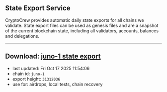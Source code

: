 ## State Export Service
CryptoCrew provides automatic daily state exports for all chains we validate. State export files can be used as genesis files and are a snapshot of the current blockchain state, including all validators, accounts, balances and delegations.

---
**Download: [juno-1 state export](https://dl-eu2.ccvalidators.com/SERVICE/juno/juno-1_export_31312036.json)**
---

- last updated: Fri Oct 17 2025 11:54:06
- chain id: `juno-1`
- export height: `31312036`
- use for: airdrops, local tests, chain recovery
